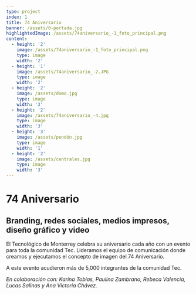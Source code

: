 ```yaml
---
type: project
index: 1
title: 74 Aniversario
banner: /assets/0-portada.jpg
highlightedImage: /assets/74aniversario_-1_foto_principal.png
content:
  - height: '2'
    image: /assets/74aniversario_-1_foto_principal.png
    type: image
    width: '2'
  - height: '1'
    image: /assets/74aniversario_-2.JPG
    type: image
    width: '2'
  - height: '2'
    image: /assets/domo.jpg
    type: image
    width: '3'
  - height: '2'
    image: /assets/74aniversario_-4.jpg
    type: image
    width: '3'
  - height: '3'
    image: /assets/pendón.jpg
    type: image
    width: '1'
  - height: '2'
    image: /assets/centrales.jpg
    type: image
    width: '3'
---
```

# 74 Aniversario

## Branding, redes sociales, medios impresos, diseño gráfico y video

El Tecnológico de Monterrey celebra su aniversario cada año con un evento para toda la comunidad Tec. Lideramos el equipo de comunicación donde creamos y ejecutamos el concepto de imagen del 74 Aniversario.

A este evento acudieron más de 5,000 integrantes de la comunidad Tec.

_En colaboración con: Karina Tobías, Paulina Zambrano, Rebeca Valencia, Lucas Salinas y Ana Victoria Chávez._
